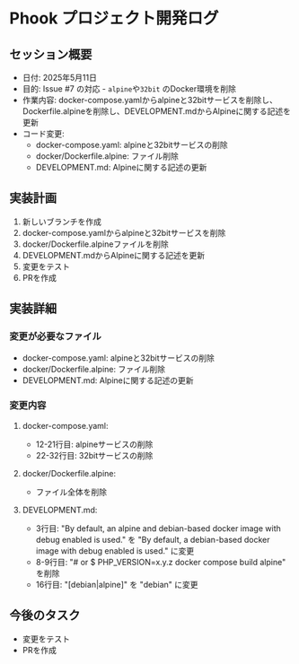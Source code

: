 # Phook プロジェクト開発ログ

## セッション概要
- 日付: 2025年5月11日
- 目的: Issue #7 の対応 - `alpine`や`32bit` のDocker環境を削除
- 作業内容: docker-compose.yamlからalpineと32bitサービスを削除し、Dockerfile.alpineを削除し、DEVELOPMENT.mdからAlpineに関する記述を更新
- コード変更:
  - docker-compose.yaml: alpineと32bitサービスの削除
  - docker/Dockerfile.alpine: ファイル削除
  - DEVELOPMENT.md: Alpineに関する記述の更新

## 実装計画
1. 新しいブランチを作成
2. docker-compose.yamlからalpineと32bitサービスを削除
3. docker/Dockerfile.alpineファイルを削除
4. DEVELOPMENT.mdからAlpineに関する記述を更新
5. 変更をテスト
6. PRを作成

## 実装詳細
### 変更が必要なファイル
- docker-compose.yaml: alpineと32bitサービスの削除
- docker/Dockerfile.alpine: ファイル削除
- DEVELOPMENT.md: Alpineに関する記述の更新

### 変更内容
1. docker-compose.yaml:
   - 12-21行目: alpineサービスの削除
   - 22-32行目: 32bitサービスの削除

2. docker/Dockerfile.alpine:
   - ファイル全体を削除

3. DEVELOPMENT.md:
   - 3行目: "By default, an alpine and debian-based docker image with debug enabled is used." を "By default, a debian-based docker image with debug enabled is used." に変更
   - 8-9行目: "# or $ PHP_VERSION=x.y.z docker compose build alpine" を削除
   - 16行目: "[debian|alpine]" を "debian" に変更

## 今後のタスク
- 変更をテスト
- PRを作成
